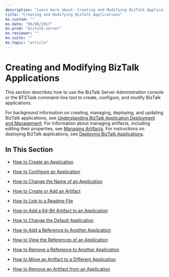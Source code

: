 ```yaml
---
description: "Learn more about: Creating and Modifying BizTalk Applications"
title: "Creating and Modifying BizTalk Applications"
ms.custom: ""
ms.date: "06/08/2017"
ms.prod: "biztalk-server"
ms.reviewer: ""
ms.suite: ""
ms.topic: "article"
---
```

# Creating and Modifying BizTalk Applications
This section describes how to use the BizTalk Server Administration console or the BTSTask command-line tool to create, configure, and modify BizTalk applications.  
  
 For background information on creating, managing, deploying, and updating BizTalk applications, see [Understanding BizTalk Application Deployment and Management](../core/understanding-biztalk-application-deployment-and-management.md). For information about managing artifacts, including editing their properties, see [Managing Artifacts](../core/managing-artifacts.md). For instructions on deploying BizTalk applications, see [Deploying BizTalk Applications](../core/deploying-biztalk-applications.md).  
  
## In This Section  
  
-   [How to Create an Application](../core/how-to-create-an-application.md)  
  
-   [How to Configure an Application](../core/how-to-configure-an-application.md)  
  
-   [How to Change the Name of an Application](../core/how-to-change-the-name-of-an-application.md)  
  
-   [How to Create or Add an Artifact](../core/how-to-create-or-add-an-artifact.md)  
  
-   [How to Link to a Readme File](../core/how-to-link-to-a-readme-file.md)  
  
-   [How to Add a 64-Bit Artifact to an Application](../core/how-to-add-a-64-bit-artifact-to-an-application.md)  
  
-   [How to Change the Default Application](../core/how-to-change-the-default-application.md)  
  
-   [How to Add a Reference to Another Application](../core/how-to-add-a-reference-to-another-application.md)  
  
-   [How to View the References of an Application](../core/how-to-view-the-references-of-an-application.md)  
  
-   [How to Remove a Reference to Another Application](../core/how-to-remove-a-reference-to-another-application.md)  
  
-   [How to Move an Artifact to a Different Application](../core/how-to-move-an-artifact-to-a-different-application.md)  
  
-   [How to Remove an Artifact from an Application](../core/how-to-remove-an-artifact-from-an-application.md)
